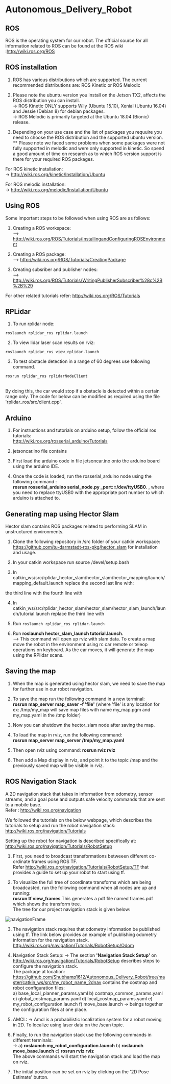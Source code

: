 # Autonomous_Delivery_Robot

## ROS

ROS is the operating system for our robot. The official source for all information related to ROS can be found at the ROS wiki :http://wiki.ros.org/ROS

## ROS installation

1. ROS has various distributions which are supported. The current recommended distributions are: ROS Kinetic or ROS Melodic

2. Please note the ubuntu version you install on the Jetson TX2, affects the ROS distribution you can install.</br>
-> ROS Kinetic ONLY supports Wily (Ubuntu 15.10), Xenial (Ubuntu 16.04) and Jessie (Debian 8) for debian packages.</br>
-> ROS Melodic is primarily targeted at the Ubuntu 18.04 (Bionic) release.

3. Depending on your use case and the list of packages you requuire you need to choose the ROS distribution and the supported ubuntu version. </br>
** Please note we faced some problems when some packages were not fully supported in melodic and were only supported in kinetic. So spend a good amount of time on research as to which ROS version support is there for your required ROS packages.

For ROS kinetic installation:</br>
-> http://wiki.ros.org/kinetic/Installation/Ubuntu

For ROS melodic installation:</br>
-> http://wiki.ros.org/melodic/Installation/Ubuntu

## Using ROS

Some important steps to be followed when using ROS are as follows:

1. Creating a ROS workspace:</br>
--> http://wiki.ros.org/ROS/Tutorials/InstallingandConfiguringROSEnvironment

2. Creating a ROS package:</br>
--> http://wiki.ros.org/ROS/Tutorials/CreatingPackage

3. Creating subsriber and publisher nodes:</br>
--> http://wiki.ros.org/ROS/Tutorials/WritingPublisherSubscriber%28c%2B%2B%29

For other related tutorials refer: http://wiki.ros.org/ROS/Tutorials

## RPLidar

1. To run rplidar node:</br>
```
roslaunch rplidar_ros rplidar.launch
```

2. To view lidar laser scan results on rviz:</br>
```
roslaunch rplidar_ros view_rplidar.launch
```

3. To test obstacle detection in a range of 60 degrees use following command.</br>
```
rosrun rplidar_ros rplidarNodeClient
```
</br>
  By doing this, the car would stop if a obstacle is detected within a certain range only. The code for below can be modified as required using the file 'rplidar_ros/src/client.cpp'.
  

## Arduino

1. For instructions and tutorials on arduino setup, follow the official ros tutorials: </br> http://wiki.ros.org/rosserial_arduino/Tutorials

2. jetsoncar.ino file contains 

2. First load the arduino code in file jetsoncar.ino onto the arduino board using the arduino IDE.

3. Once the code is loaded, run the rosserial_arduino node using the following command : </br>
**rosrun rosserial_arduino serial_node.py _port:=/dev/ttyUSB0**. , where you need to replace ttyUSB0 with the appropriate port number to which arduino is attached to.


## Generating map using Hector Slam

Hector slam contains ROS packages related to performing SLAM in unstructured environments.</br>

1. Clone the following repository in /src folder of your catkin workspace:</br> https://github.com/tu-darmstadt-ros-pkg/hector_slam for installation and usage.

2. In your catkin workspace run source /devel/setup.bash

3. In catkin_ws/src/rplidar_hector_slam/hector_slam/hector_mapping/launch/mapping_default.launch
replace the second last line with: </br>
  <node pkg="tf" type="static_transform_publisher" name="base_to_laser_broadcaster" args="0 0 0 0 0 0 base_link laser 100" />
  the third line with
  <arg name="base_frame" default="base_link"/>
  the fourth line with
  <arg name="odom_frame" default="base_link"/>
  
4. In catkin_ws/src/rplidar_hector_slam/hector_slam/hector_slam_launch/launch/tutorial.launch
replace the third line with </br>
<param name="/use_sim_time" value="false"/>

5. Run ```roslaunch rplidar_ros rplidar.launch```

6. Run **roslaunch hector_slam_launch tutorial.launch**.  </br>
--> This command will open up rviz with slam data. To create a map move the robot in the environment using rc car remote or teleop operations on keyboard. As the car moves, it will generate the map using the RPlidar scans.


## Saving the map

1. When the map is generated using hector slam, we need to save the map for further use in our robot navigation.

2. To save the map run the following command in a new terminal: </br>
**rosrun map_server map_saver -f 'file'** (where 'file' is any location for ex: /tmp/my_map will save map files with name my_map.pgm and my_map.yaml in the /tmp folder)

3. Now you can shutdown the hector_slam node after saving the map.

4. To load the map in rviz, run the following command: </br>
**rosrun map_server map_server /tmp/my_map.yaml**  

5. Then open rviz using command:
**rosrun rviz rviz** 

6. Then add a Map display in rviz, and point it to the topic /map and the previously saved map will be visible in rviz.


## ROS Navigation Stack

A 2D navigation stack that takes in information from odometry, sensor streams, and a goal pose and outputs safe velocity commands that are sent to a mobile base. </br>
Refer : http://wiki.ros.org/navigation

We followed the tutorials on the below webpage, which describes the tutorials to setup and run the robot navigation stack: http://wiki.ros.org/navigation/Tutorials

Setting up the robot for navigation is described specifically at: </br>
http://wiki.ros.org/navigation/Tutorials/RobotSetup


1. First, you need to broadcast transformations betweeen different co-ordinate frames using ROS TF. </br>
Refer http://wiki.ros.org/navigation/Tutorials/RobotSetup/TF that provides a guide to set up your robot to start using tf.

2. To visualize the full tree of coordinate transforms which are being broadcasted, run the following command when all nodes are up and running: </br>
 **rosrun tf view_frames**
 This generates a pdf file named frames.pdf which shows the transform tree. </br>
 The tree for our project navigation stack is given below:

![navigationFrame](https://github.com/Shubhamp1612/Autonomous_Delivery_Robot/blob/master/frame_navigation_stack/frames_navigation_stack.png)


3. The navigation stack requires that odometry information be published using tf. The link below provides an example of publishing odometry information for the navigation stack. </br>
http://wiki.ros.org/navigation/Tutorials/RobotSetup/Odom

4. Navigation Stack Setup:
-> The section **'Navigation Stack Setup'** on http://wiki.ros.org/navigation/Tutorials/RobotSetup describes steps to configure the navigation stack. </br>
The package at location:
https://github.com/Shubhamp1612/Autonomous_Delivery_Robot/tree/master/catkin_ws/src/my_robot_name_2dnav contains the costmap and robot configuration files: </br>
a) base_local_planner_params.yaml
b) costmap_common_params.yaml
c) global_costmap_params.yaml
d) local_costmap_params.yaml
e) my_robot_configuration.launch
f) move_base.launch  -> beings together the configuration files at one place.

5. AMCL:
-> Amcl is a probabilistic localization system for a robot moving in 2D. To localize using laser data on the /scan topic.

6. Finally, to run the navigation stack use the following commands in different terminals: </br>
-> a) **roslaunch my_robot_configuration.launch**
   b) **roslaunch move_base.launch**
   c) **rosrun rviz rviz** </br>
   The above commands will start the navigation stack and load the map on rviz. 
   
7. The initial position can be set on rviz by clicking on the '2D Pose Estimate' button. 


</br>






